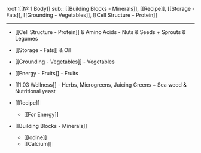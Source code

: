 
root::[[№ 1 Body]]
sub:: [[Building Blocks - Minerals]], [[Recipe]], [[Storage - Fats]], [[Grounding - Vegetables]], [[Cell Structure - Protein]] 

---


- [[Cell Structure - Protein]] & Amino Acids - Nuts & Seeds + Sprouts & Legumes
- [[Storage - Fats]] & Oil
- [[Grounding - Vegetables]] - Vegetables
- [[Energy - Fruits]] - Fruits
- [[1.03 Wellness]] - Herbs, Microgreens, Juicing Greens + Sea weed & Nutritional yeast
- [[Recipe]]
	- [[For Energy]]
	


- [[Building Blocks - Minerals]]
  - [[Iodine]]
  - [[Calcium]]
